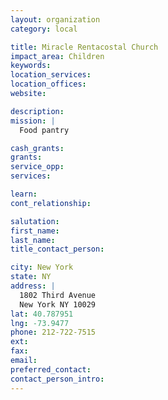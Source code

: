 ```yaml
---
layout: organization
category: local

title: Miracle Rentacostal Church
impact_area: Children
keywords: 
location_services: 
location_offices: 
website: 

description: 
mission: |
  Food pantry

cash_grants: 
grants: 
service_opp: 
services: 

learn: 
cont_relationship: 

salutation: 
first_name: 
last_name: 
title_contact_person: 

city: New York
state: NY
address: |
  1802 Third Avenue     
  New York NY 10029
lat: 40.787951
lng: -73.9477
phone: 212-722-7515
ext: 
fax: 
email: 
preferred_contact: 
contact_person_intro: 
---
```

